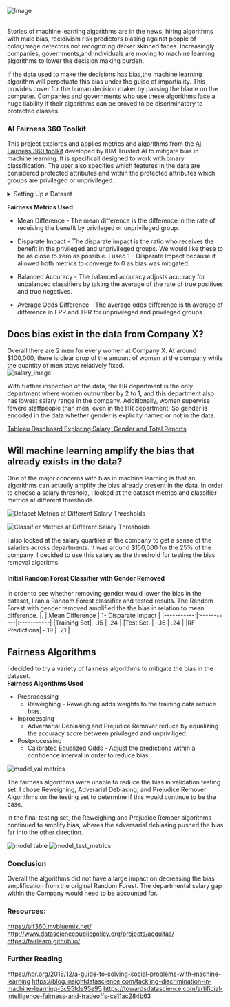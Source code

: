 
![Image](https://github.com/branlindsey/ai_fairness/blob/master/images/Screen%20Shot%202020-06-11%20at%2011.56.24%20AM.png)
<br>

</br>
Stories of machine learning algorithms are in the news; hiring algorithms with male bias, recidivism risk predictors biasing against people of color,image detectors not recognizing darker skinned faces. Increasingly companies, governments,and individuals are moving to machine learning algorithms to lower the decision making burden.   

If the data used to make the decisions has bias,the machine learning algorithm will perpetuate this bias under the guise of impartiality. This provides cover for the human decision maker by passing the blame on the computer. Companies and governments who use these algorithms face a huge liability if their algorithms can be proved to be discriminatory to protected classes. 


### AI Fairness 360 Toolkit 
This project explores and applies metrics and algorithms from the [AI Fairness 360
toolkit](https://aif360.mybluemix.net/#) developed by IBM Trusted AI to mitigate bias in machine learning.  It is specificall designed to work with binary classification.   The user also specifies which features in the data are considered protected attributes and within the protected attributes which groups are privileged or unprivileged.  

<details >
  <summary>
    Setting Up a Dataset
  </summary>
<img src='https://github.com/branlindsey/ai_fairness/blob/master/images/Screen%20Shot%202020-06-09%20at%209.16.12%20PM.png'>
</details>

**Fairness Metrics Used**
- Mean Difference - The mean difference is the difference in the rate of receiving the benefit by privileged or unprivileged group.  
- Disparate Impact - The disparate impact is the ratio who receives the benefit in the privileged and unprivileged groups.  We would like these to be as close to zero as possible.  I used 1 - Disparate Impact because it allowed both metrics to converge to 0 as bias was mitigated.  

- Balanced Accuracy -  The balanced accuracy adjusts accuracy for unbalanced classifiers by taking the average of the rate of true positives and true negatives. 

- Average Odds Difference - The average odds difference is th average of difference in FPR and TPR for unprivileged and privileged groups. 

## Does bias exist in the data from Company X? 
Overall there are 2 men for every women at Company X.   At around \$100,000, there is clear drop of the amount of women at the company while the quantity of men stays relatively fixed.   
![salary_image](https://github.com/branlindsey/ai_fairness/blob/master/images/salaries_edited.png)

With further inspection of the data, the HR department is the only department where women outnumber by 2 to 1, and this department also has lowest salary range in the company.  Additionally, women supervise fewere staffpeople than men, even in the HR department.  So gender is encoded in the data whether gender is explicity named or not in the data.  

[Tableau Dashboard Exploring Salary, Gender and Total Reports](https://public.tableau.com/views/GenderHiddenintheData/Dashboard1?:display_count=y&:origin=viz_share_link)


## Will machine learning amplify the bias that already exists in the data? 
One of the major concerns with bias in machine learning is that an algorithms can actaully amplify the bias already present in the data. 
In order to choose a salary threshold, I looked at the dataset metrics and classifier metrics at different thresholds. 

![Dataset Metrics at Different Salary Thresholds](https://github.com/branlindsey/ai_fairness/blob/master/images/model_metrics.png)

![Classifier Metrics at Different Salary Thresholds](https://github.com/branlindsey/ai_fairness/blob/master/images/salary_thresholds_classifier_metrics.png)

 I also looked at the salary quartiles in the company to get a sense of the salaries across departments. It was around \$150,000 for the 25% of the company.  I decided to use this salary as the threshold for testing the bias removal algoritms.   

#### Initial Random Forest Classifier with Gender Removed 
In order to see whether removing gender would lower the bias in the dataset, I ran a Random Forest classifier and tested results.  The Random Forest with gender removed amplified the the bias in relation to mean difference. 
|.           |  Mean Difference  | 1- Disparate Impact   |
|-----------:|:-----------|:-----------|
|Training Set|    -.15    |   .24    |
|Test Set.   |    -.16   |   .24     |
|RF Predictions|   -.19    |  .21    |



## Fairness Algorithms  
I decided to try a variety of fairness algorithms to mitigate the bias in the dataset.  
**Fairness Algorithms Used** 
- Preprocessing 
  -  Reweighing - Reweighing adds weights to the training data reduce bias.  
- Inprocessing
  - Adversarial Debiasing and Prejudice Remover reduce by equalizing the accuracy score between privileged and unpriviliged. 
- Postprocessing
  - Calibrated Equalized Odds - Adjust the predictions within a confidence interval in order to reduce bias.   


![model_val metrics](https://github.com/branlindsey/ai_fairness/blob/master/images/model_150_metrics_v3.png)


The fairness algorithms were unable to reduce the bias in validation testing set.  I chose Reweighing, Adverarial Debiasing, and Prejudice Remover Algorithms on the testing set to  determine if this would continue to be the case. 

In the final testing set, the Reweighing and Prejudice Remoer algorithms continued to amplify bias, wheres the adversarial debiasing pushed the bias far into the other direction.  

![model table](https://github.com/branlindsey/ai_fairness/blob/master/images/Screen%20Shot%202020-06-11%20at%2012.53.02%20PM.png)
![model_test_metrics](https://github.com/branlindsey/ai_fairness/blob/master/images/model_150_metrics_test.png)

### Conclusion 
Overall the algorithms did not have a large impact on decreasing the bias amplification from the original Random Forest.   The departmental salary gap within the Company would need to be accounted for.  


### Resources:
https://aif360.mybluemix.net/
http://www.datasciencepublicpolicy.org/projects/aequitas/
https://fairlearn.github.io/

### Further Reading 
https://hbr.org/2016/12/a-guide-to-solving-social-problems-with-machine-learning
https://blog.insightdatascience.com/tackling-discrimination-in-machine-learning-5c95fde95e95
https://towardsdatascience.com/artificial-intelligence-fairness-and-tradeoffs-ce11ac284b63
